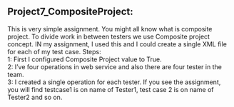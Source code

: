 Project7_CompositeProject:
----------------------------  
This is very simple assignment. You might all know what is composite project. To divide work in between testers we use Composite project concept. IN my assignment, I used this and I could create a single XML file for each of my test case. Steps:  
1: First I configured Composite Project value to True.  
2: I’ve four operations in web service and also there are four tester in the team.  
3: I created a single operation for each tester. If you see the assignment, you will find testcase1 is on name of Tester1, test case 2 is on name of Tester2 and so on. 
